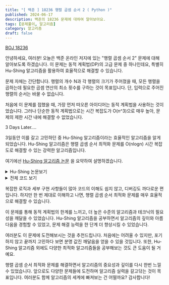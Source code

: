 ```yaml
---
title: "[ 백준 ] 18236 행렬 곱셈 순서 2 ( Python )"
published: 2024-06-17
description: 백준의 18236 문제에 대하여 알아보아요.
tags: [문제풀이, 알고리즘]
category: 알고리즘
draft: false
---
```


[BOJ 18236](https://www.acmicpc.net/problem/18236)

안녕하세요, 여러분! 오늘은 백준 온라인 저지에 있는 "행렬 곱셈 순서 2" 문제에 대해 알아보도록 하겠습니다. 이 문제는 동적 계획법(DP)의 고급 문제 중 하나인데요, 특별히 Hu-Shing 알고리즘을 활용하여 효율적으로 해결할 수 있습니다.

문제 자체는 간단합니다. 행렬의 개수 N과 각 행렬의 크기가 주어졌을 때, 모든 행렬을 곱하는데 필요한 곱셈 연산의 최소 횟수를 구하는 것이 목표입니다. 단, 입력으로 주어진 행렬의 순서는 바꿀 수 없습니다.

처음에 이 문제를 접했을 때, 가장 먼저 떠오른 아이디어는 동적 계획법을 사용하는 것이었습니다. 그러나 단순한 동적 계획법으로는 시간 복잡도가 O(n^3)으로 매우 높아, 문제의 제한 시간 내에 해결할 수 없었습니다.

3 Days Later....

3일동안 이를 갈고 고민하던 중 Hu-Shing 알고리즘이라는 효율적인 알고리즘을 알게 되었습니다. Hu-Shing 알고리즘은 행렬 곱셈 순서 최적화 문제를 O(nlogn) 시간 복잡도로 해결할 수 있는 강력한 알고리즘입니다.

여기에선 [Hu-Shing 알고리즘 논문](http://i.stanford.edu/pub/cstr/reports/cs/tr/81/875/CS-TR-81-875.pdf) 을 요약하여 설명하겠습니다.

<details>
<summary>Hu-Shing 논문보기</summary>
<div markdown="1">
우선 행렬 곱셈 순서 최적화 문제를 볼록 다각형 분할 문제로 변환하는 과정을 자세히 살펴보겠습니다. $n$개의 행렬 $M_1, M_2, \ldots, M_n$이 주어졌을 때, $M_i$는 $r_{i-1} \times r_i$ 크기의 행렬입니다. 이들을 곱하는 순서에 따라 연산량이 달라지게 되는데, 최적의 곱셈 순서를 찾는 것이 목표입니다.

저자들은 이를 위해 각 행렬을 하나의 변으로 갖는 볼록 다각형을 생각합니다. 예를 들어 행렬이 3개라면 삼각형, 4개라면 사각형이 대응됩니다. 이 때 꼭지점 $i$에는 $r_i$라는 가중치가 부여되며, 다각형의 변은 행렬의 크기 정보를 담고 있게 됩니다.

이제 원래 문제는 이 다각형을 대각선으로 적절히 분할하는 문제로 바뀌게 됩니다. 분할된 하나의 삼각형은 두 행렬의 곱을 의미하며, 삼각형의 cost는 두 행렬을 곱할 때 필요한 연산량에 해당합니다. 전체 분할의 cost, 즉 모든 삼각형의 cost 합은 행렬 곱셈에 필요한 총 연산량과 같아집니다. 따라서 분할의 cost를 최소화하는 것이 곧 최적의 행렬 곱셈 순서를 찾는 것과 동치가 됩니다.

이 변환의 정당성은 귀납법을 통해 증명됩니다 (보조정리 1). 우선 행렬이 2개일 때 성립함은 자명합니다. 행렬 2개의 곱은 삼각형 하나로 표현되고, 곱셈 연산량과 삼각형의 cost가 정확히 일치합니다.

이제 $k$개의 행렬에 대해 변환이 성립한다고 가정하고 $k+1$개의 행렬에 대해 생각해봅시다. $k+1$개의 행렬을 최적으로 곱하는 순서는 항상 어떤 위치 $p$ $(1 \leq p \leq k)$에서 두 부분으로 나눌 수 있을 것입니다. 즉, 앞의 $p$개 행렬의 곱과 뒤의 $k+1-p$개 행렬의 곱을 계산한 뒤 이 둘을 곱하는 꼴이 되어야 최적이 될 수 있습니다:

$$M = (M_1 \times M_2 \times \cdots \times M_p) \times (M_{p+1} \times \cdots \times M_{k+1})$$

이는 볼록 다각형으로도 동일하게 해석할 수 있습니다. $V_1$-$V_2$-$\ldots$-$V_p$로 이어지는 $p$각형과 $V_p$-$\ldots$-$V_{k+1}$로 이어지는 $(k-p+2)$각형은 각각 최적 분할 상태에 있을 것이고, 최종적으로는 $V_1$과 $V_p$를 연결하는 대각선으로 전체를 두 부분으로 나눌 때 최적이 될 것입니다.

$V_1$-$V_p$를 연결하는 대각선, 즉 가장 마지막에 곱해지는 삼각형의 cost는 다음과 같이 계산됩니다:

- $p$각형의 최적 분할 cost ($= C(w_1, w_2, \ldots, w_p)$): 앞 $p$개 행렬의 최적 곱셈 연산량
- $(k-p+2)$각형의 최적 분할 cost ($= C(w_p, \ldots, w_k, w_{k+1})$): 뒤 $k+1-p$개 행렬의 최적 곱셈 연산량
- 1차원 벡터 $r_0 \times r_p$와 $r_p \times r_k$로 이루어진 두 행렬의 곱셈 연산량: $w_1 w_p w_{k+1}$

따라서 전체 $(k+1)$각형의 최적 분할 cost는 $k+1$개 행렬의 최적 곱셈 연산량과 정확히 일치하게 되어 귀납 증명이 완료됩니다:

$$C(w_1, w_2, \ldots, w_{k+1}) = C(w_1, w_2, \ldots, w_p) + C(w_p, \ldots, w_k, w_{k+1}) + w_1 w_p w_{k+1}$$

이 변환을 통해 우리는 이제 행렬 대신 볼록 다각형만 생각하면 됩니다. 볼록 다각형을 '어떻게 삼각형으로 분할할 때 cost의 합이 최소가 되는가'라는 형태로 문제가 바뀐 것입니다. 저자들은 이를 '볼록 다각형 최적 분할 문제 (Optimum Convex Polygon Partitioning Problem)'이라 명명하고, 이에 대한 최적해의 특성을 규명하고자 합니다.

첫째로 증명하는 것은 임의의 최적분할은 항상 적어도 두 개의 이등변 삼각형 (한 변을 공유하는 삼각형 쌍)을 포함한다는 것입니다 (정리 1). 이를 위해 모든 꼭지점의 차수, 즉 꼭지점에 연결된 변과 대각선의 수를 분석합니다.

볼록 $n$각형은 $n$개의 변과 $n-3$개의 대각선으로 분할됩니다. 따라서 꼭지점의 차수 합은 $2n + 2(n-3) = 4n-6$이 되어야 합니다. 만약 이등변 삼각형이 없다고 가정하면, 분할에 참여하는 모든 삼각형은 세 꼭지점의 차수가 3 이상이어야 합니다. 이는 $n-2$개의 삼각형에 $3(n-2)$개 이상의 차수가 필요하다는 뜻인데, 이는 앞서 계산한 전체 차수의 합 $4n-6$과 모순됩니다 ($n > 3$일 때 $3(n-2) > 4n-6$). 따라서 임의의 최적분할은 반드시 한 변을 공유하는, 즉 차수가 2인 꼭지점을 갖는 삼각형 쌍을 포함해야만 합니다.

다음으로 저자들은 꼭지점들을 크기 순서대로 $V_1, V_2, \ldots, V_n$이라 명명하고, 볼록 $n$각형의 최적분할은 항상 $V_1$-$V_2$와 $V_1$-$V_3$의 변 (또는 대각선)을 포함함을 증명합니다 (정리 2). 이는 정리 1에서처럼 이등변 삼각형의 존재성을 보장하는 결과입니다. 즉, 가장 작은 꼭지점 $V_1$을 기준으로 그 다음으로 작은 $V_2$와 $V_3$가 반드시 연결되어야 한다는 의미입니다.

증명은 귀납법으로 이뤄집니다. 우선 $V_2$ 또는 $V_3$가 이등변 삼각형을 이루는 경우라면 당연히 $V_1$-$V_2$ 또는 $V_1$-$V_3$가 최적분할에 포함되어야 합니다. 이때 $V_1$이 아닌 다른 꼭지점이 차수 2를 갖는다면, 해당 꼭지점을 분리해 내어도 $V_1$-$V_2$ 또는 $V_1$-$V_3$ 연결이 보존됨을 쉽게 보일 수 있습니다 (귀납 가정).

한편 $V_1$과 $V_2$ (또는 $V_3$) 둘 다 차수 2를 갖는 경우라면, $V_1$-$V_2$ (또는 $V_1$-$V_3$) 대신 다른 대각선을 연결하는 것은 최적성을 해친다는 사실을 증명할 수 있습니다. 대각선을 연결하되 비용은 그대로 유지하려면 꼭지점 가중치가 같아야 하는데, 이는 $V_1$이 최소 가중치를 갖는다는 조건에 모순되기 때문입니다. 따라서 $V_1$-$V_2$와 $V_1$-$V_3$는 반드시 최적분할에 포함되어야 합니다.

위의 결과들을 바탕으로, 저자들은 특별한 형태의 최적분할인 'fan'과 'monotone polygon'에 대해 살펴봅니다. Fan은 한 꼭지점에서 다른 모든 꼭지점으로 연결된 대각선 집합을 말하며, monotone polygon은 꼭지점 가중치가 단조 증가하다가 단조 감소하는 볼록 다각형입니다. 이들은 이후 O($n \log n$) 알고리즘을 설계하는 데 핵심적인 역할을 합니다.

이제 Part II로 넘어가 Hu-Shing 알고리즘의 실제 동작 과정을 자세히 살펴보겠습니다. 알고리즘의 주요 아이디어는 다음과 같습니다:

1. 주어진 볼록 다각형에 대해 모든 '후보 h-arc'를 찾는다 (h-arc의 정의는 뒤에서 다룸).
2. 각 h-arc에 대해 그 arc를 포함하는 부분다각형의 최적분할을 구한다.
   - 부분다각형을 h-arc로 둘로 나누고, 각 부분에 대해 재귀적으로 최적분할을 구한다.
   - 이 때 두 부분다각형에 대한 최적해를 합치면 원래 부분다각형의 최적해가 된다.
3. 전체 다각형의 최적해는 루트 h-arc에 대한 부분다각형의 최적해와 같다.

여기서 h-arc (horizontal arc)란, $V_a$-$V_b$-$V_c$-$V_d$ 순서의 꼭지점에 대해 다음 조건을 만족하는 대각선 $V_a$-$V_c$를 말합니다 (정리 3):

$$\frac{1}{w_a} + \frac{1}{w_d} \leq \frac{1}{w_b} + \frac{1}{w_c}$$

이러한 h-arc들은 서로 교차하지 않으며, 최적분할에 포함될 가능성이 높은 대각선들입니다. 따라서 h-arc들만 고려하면 탐색 범위를 크게 줄일 수 있습니다.

알고리즘의 첫 단계에서는 one-sweep 방법으로 모든 h-arc를 추출합니다. 볼록 다각형의 꼭지점을 시계방향으로 한 바퀴 순회하면서, 스택을 이용해 h- arc 조건을 만족하는 대각선을 찾아내는 것입니다. 이 과정에서 중요한 것은 현재 처리 중인 꼭지점과 스택에 저장된 마지막 두 꼭지점만 보면 된다는 점입니다. 새로운 꼭지점을 스택에 추가하되, 추가 직전에 h-arc 조건을 검사하여 필요한 대각선만 골라내는 방식으로 동작합니다. 이렇게 하면 O($n$)에 모든 h-arc를 구할 수 있습니다.

다음으로, 추출된 h-arc들 간의 포함관계를 분석하여 트리 구조로 정리합니다. 이를 arc-tree라 부르는데, 루트는 전체 다각형에 대응되고 리프는 각각의 h-arc에 대응됩니다. 즉, arc-tree의 각 노드는 h-arc 하나와 그에 의해 둘로 나뉘는 부분다각형을 표현하게 됩니다. 이 트리의 구축에는 각 h-arc의 꼭지점 번호 범위를 비교하는 과정이 필요하므로 O($n \log n$)이 소요됩니다.

이제 arc-tree의 리프에서 루트로 향하는 후위순회(post-order traversal) 과정을 통해, 각 h-arc에 대한 부분다각형의 최적해를 bottom-up 방식으로 구해나갑니다. 한 h-arc $V_a$-$V_c$에 대응되는 부분다각형은 $V_a$와 $V_c$ 사이의 꼭지점들로 이루어집니다. 이 부분다각형을 $V_a$-$V_c$로 둘로 나누고, 각 부분에 대해 재귀적으로 최적분할 비용을 계산합니다. 그리고 그 합이 바로 현재 부분다각형의 최적분할 비용이 됩니다.

여기서 주목할 점은, 한 h-arc의 부분다각형에 대한 최적분할을 구할 때 그 안에 포함된 h-arc들에 대한 계산 결과를 활용할 수 있다는 것입니다. 포함관계가 arc-tree에 그대로 반영되어 있기 때문에, 트리를 따라 리프에서 루트로 거슬러 올라가는 동안 답을 효율적으로 합쳐나갈 수 있습니다. 이것이 동적계획법(dynamic programming)의 핵심 아이디어입니다.

각 h-arc 단위의 DP 계산에서 유의할 점은, 해당 h-arc의 '바로 위' 부분과 '바로 아래' 부분으로만 나누어 최적해를 구한다는 것입니다. H-arc에 걸쳐있는 부분다각형은 이미 계산이 완료되었으므로, 남은 윗부분과 아랫부분에 대해서만 고려하면 되는 것입니다. 이때 left/right 부분다각형 각각에 대해 최적분할이 Fan의 형태임이 보장됩니다 (monotone polygon의 경우). 따라서 양쪽의 Fan에 의한 비용을 합하고, 가운데 h-arc 자체의 비용까지 더하면 됩니다.

그런데 h-arc의 개수가 여러 개일 경우, 어떤 h-arc부터 처리해야 할지 고민이 됩니다. 이에 대한 저자들의 직관은 '기준 h-arc 바로 위에서 시작하여, 그 직선을 따라 바깥쪽으로 뻗어나가는 쪽의 h-arc부터 우선적으로 처리하자'는 것입니다. 이러한 처리 순서를 결정하는 기준으로 도입된 개념이 바로 supporting weight입니다.

Supporting weight란, 주어진 h-arc $V_a$-$V_c$에 대해, 그 직선을 따라 위쪽으로 뻗어나가면서 새로 만나는 꼭지점들의 가중치 조화평균을 말합니다. 구체적으로는 다음과 같이 정의됩니다:

$$S(V_a\text{-}V_c) = \frac{C(w_a, \ldots, w_c) - w_aw_c}{(w_a:w_c) - w_aw_c}$$

여기서 $C(w_a, \ldots, w_c)$는 $V_a$-$V_c$ 위쪽 부분다각형의 최적분할 비용, $(w_a:w_c)$는 $w_a$에서 $w_c$까지 시계방향으로의 가중치 누적합을 나타냅니다. 이렇게 정의된 supporting weight가 클수록, 해당 h-arc 위쪽으로 뻗어나가는 쪽에 최적분할에 유리한 꼭지점들이 많이 몰려있음을 의미합니다. 따라서 이 값이 큰 h-arc부터 먼저 처리하는 것이 타당한 것입니다.

H-arc들을 supporting weight 기준으로 정렬하기 위해, 저자들은 leftist tree를 사용한 priority queue를 고안했습니다. Arc-tree의 각 노드마다 별도의 priority queue를 두고, 그 노드의 바로 위쪽에 존재하는 h-arc들을 sup-weight 순으로 저장해 둡니다. 노드 방문 시마다 priority queue에서 top 원소를 뽑아 처리하고, 남은 h-arc들에 대해 같은 작업을 반복하는 것입니다. priority queue의 추가/삭제 연산은 O($\log n$) 시간에 수행 가능하므로, 전체 시간복잡도는 arc-tree의 노드 수에 $\log n$을 곱한 O($n \log n$)이 됩니다.

마지막으로 위 과정을 통해 모든 h-arc에 대한 부분문제가 해결되면, arc-tree의 루트에 저장된 값이 원래 다각형 전체의 최적분할 비용, 즉 행렬 곱셈의 최소 연산량이 됩니다. 시간복잡도를 보면 arc-tree 구축에 O($n \log n$), DP 계산에 O($n \log n$)으로 총 O($n \log n$)입니다. 추가로 priority queue를 병합할 때 LCA(lowest common ancestor) 알고리즘을 활용하면 O($n$)까지 개선할 수 있습니다.

이상으로 Hu-Shing 알고리즘의 동작 과정을 자세히 살펴보았습니다. 이 알고리즘은 행렬 곱셈 문제를 절묘하게 변형하여 최적부분구조(optimal substructure)를 찾아냈고, 동적계획법과 supporting weight 개념을 적절히 조합하여 O($n \log n$)이라는 준수한 시간복잡도를 달성했습니다. 특히 monotone polygon과 같은 특수한 경우를 활용하여 DP 계산을 간소화한 점, priority queue를 통해 계산 순서를 조절한 점 등 세부적인 아이디어도 인상적입니다. 이 알고리즘은 30년 넘게 O($n^3$)이 최선으로 여겨지던 행렬 곱셈 문제를 획기적으로 해결했을 뿐 아니라, 그 과정에서 볼록 다각형 분할이라는 새로운 문제를 발굴하고 정립했다는 점에서 큰 의의가 있습니다.

</div>
</details>

<details>
<summary>전체 코드 보기</summary>
<div markdown="1">
죄송하지만 코드 복사 방지를 위하여 이번의 소스코드는 없습니다..
</div>
</details>

복잡한 로직과 세부 구현 사항들이 많아 코드의 이해도 쉽지 않고, 디버깅도 까다로운 편입니다. 하지만 한 번 제대로 이해하고 나면, 행렬 곱셈 순서 최적화 문제를 매우 효율적으로 해결할 수 있습니다.

이 문제를 통해 동적 계획법의 한계를 느끼고, 더 높은 수준의 알고리즘과 테크닉의 필요성을 깨달을 수 있었습니다. Hu-Shing 알고리즘을 공부하면서 알고리즘의 깊이와 아름다움을 경험할 수 있었고, 문제 해결 능력을 한 단계 더 향상시킬 수 있었습니다.

여러분도 이 문제에 도전해보시는 것을 추천드립니다. 처음에는 어려울 수 있지만, 포기하지 않고 끝까지 고민하다 보면 분명 값진 깨달음을 얻을 수 있을 것입니다. 또한, Hu-Shing 알고리즘 외에도 다양한 최적화 알고리즘들을 공부해보는 것도 큰 도움이 될 거예요.

행렬 곱셈 순서 최적화 문제를 해결하면서 알고리즘의 중요성과 깊이를 다시 한번 느낄 수 있었습니다. 앞으로도 다양한 문제들에 도전하며 알고리즘 실력을 갈고닦는 것이 목표입니다. 여러분도 함께 알고리즘의 세계에 빠져보는 건 어떨까요? 감사합니다!
